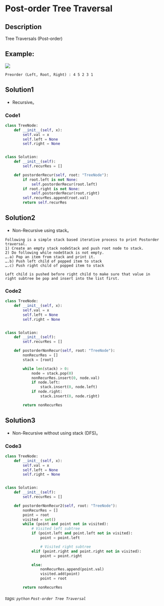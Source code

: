 # Post-order Tree Traversal

## Description
Tree Traversals (Post-order)

## Example:
![](https://media.geeksforgeeks.org/wp-content/cdn-uploads/2009/06/tree12.gif)
```
Preorder (Left, Root, Right) : 4 5 2 3 1
```

## Solution1
* Recursive。

### Code1
```python
class TreeNode:
    def __init__(self, x):
        self.val = x
        self.left = None
        self.right = None


class Solution:
    def __init__(self):
        self.recurRes = []

    def postorderRecur(self, root: "TreeNode"):
        if root.left is not None:
            self.postorderRecur(root.left)
        if root.right is not None:
            self.postorderRecur(root.right)
        self.recurRes.append(root.val)
        return self.recurRes
```
## Solution2
* Non-Recursive using stack。
```
Following is a simple stack based iterative process to print Postorder traversal.
1) Create an empty stack nodeStack and push root node to stack.
2) Do following while nodeStack is not empty.
….a) Pop an item from stack and print it.
….b) Push left child of popped item to stack
….c) Push right child of popped item to stack

Left child is pushed before right child to make sure that value in right subtree be pop and insert into the list first.
```

### Code2
```python
class TreeNode:
    def __init__(self, x):
        self.val = x
        self.left = None
        self.right = None


class Solution:
    def __init__(self):
        self.recurRes = []

    def postorderNonRecur(self, root: "TreeNode"):
        nonRecurRes = []
        stack = [root]

        while len(stack) > 0:
            node = stack.pop(0)
            nonRecurRes.insert(0, node.val)
            if node.left:
                stack.insert(0, node.left)
            if node.right:
                stack.insert(0, node.right)

        return nonRecurRes
```

## Solution3
* Non-Recursive without using stack (DFS)。

### Code3
```python
class TreeNode:
    def __init__(self, x):
        self.val = x
        self.left = None
        self.right = None


class Solution:
    def __init__(self):
        self.recurRes = []

    def postorderNonRecur2(self, root: "TreeNode"):
        nonRecurRes = []
        point = root
        visited = set()
        while (point and point not in visited):
            # Visited left subtree
            if (point.left and point.left not in visited):
                point = point.left

                # Visited right subtree
            elif (point.right and point.right not in visited):
                point = point.right

            else:
                nonRecurRes.append(point.val)
                visited.add(point)
                point = root

        return nonRecurRes
```

###### tags: `python` `Post-order Tree Traversal` 